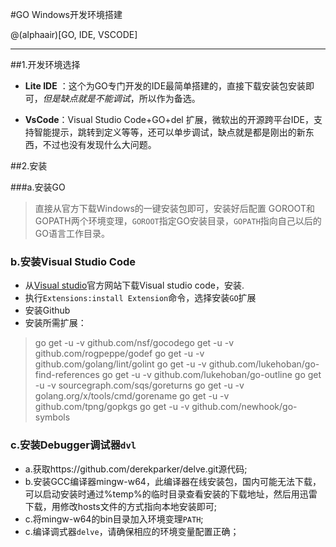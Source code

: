 #GO Windows开发环境搭建

@(alphaair)[GO, IDE, VSCODE]

--------------
##1.开发环境选择
- **Lite IDE** ：这个为GO专门开发的IDE最简单搭建的，直接下载安装包安装即可，*但是缺点就是不能调试*，所以作为备选。

- **VsCode**：Visual Studio Code+GO+del 扩展，微软出的开源跨平台IDE，支持智能提示，跳转到定义等等，还可以单步调试，缺点就是都是刚出的新东西，不过也没有发现什么大问题。

##2.安装

###a.安装GO
>直接从官方下载Windows的一键安装包即可，安装好后配置 GOROOT和GOPATH两个环境变理，`GOROOT`指定GO安装目录，`GOPATH`指向自己以后的GO语言工作目录。

### b.安装Visual Studio Code
- 从[Visual studio](http://www.visualstudio.com)官方网站下载Visual studio code，安装.
- 执行`Extensions:install Extension`命令，选择安装`GO`扩展
- 安装Github
- 安装所需扩展：

> go get -u -v github.com/nsf/gocodego 
> get -u -v github.com/rogpeppe/godef
> go get -u -v github.com/golang/lint/golint
> go get -u -v github.com/lukehoban/go-find-references
> go get -u -v github.com/lukehoban/go-outline
> go get -u -v sourcegraph.com/sqs/goreturns
> go get -u -v golang.org/x/tools/cmd/gorename
> go get -u -v github.com/tpng/gopkgs
> go get -u -v github.com/newhook/go-symbols

### c.安装Debugger调试器`dvl`
- a.获取https://github.com/derekparker/delve.git源代码;
- b.安装GCC编译器mingw-w64，此编译器在线安装包，国内可能无法下载，可以启动安装时通过%temp%的临时目录查看安装的下载地址，然后用迅雷下载，用修改hosts文件的方式指向本地安装即可;
- c.将mingw-w64的bin目录加入环境变理`PATH`;
- c.编译调式器`delve`，请确保相应的环境变量配置正确；


